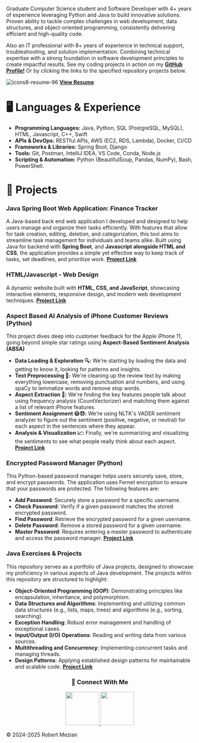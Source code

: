 Graduate Computer Science student and Software Developer with 4+ years of experience leveraging Python and Java to build innovative solutions. Proven ability to tackle complex challenges in web development, data structures, and object-oriented programming, consistently delivering efficient and high-quality code.

Also an IT professional with 8+ years of experience in technical support, troubleshooting, and solution implementation. Combining technical expertise with a strong foundation in software development principles to create impactful results.
See my coding projects in action on my **[GitHub Profile!](https://github.com/ramezian1)** Or by clicking the links to the specified repository projects below.

![icons8-resume-96](https://github.com/user-attachments/assets/2d0de8e5-7af6-4ef0-80c9-3532fafcaf48)
**[View Resume](https://drive.google.com/file/d/1Ruzw7TrJxZsB2YcAgc5SMVDdSrqI1m8D/view?usp=sharing)**


# 🖥️ Languages & Experience 
*   **Programming Languages:** Java, Python, SQL (PostgreSQL, MySQL), HTML, Javascript, C++, Swift
*   **APIs & DevOps:** RESTful APIs, AWS (EC2, RDS, Lambda), Docker, CI/CD
*   **Frameworks & Libraries:** Spring Boot, Django 
*   **Tools:** Git, Postman, IntelliJ IDEA, VS Code, Conda, Node.js
*   **Scripting & Automation:** Python (BeautifulSoup, Pandas, NumPy), Bash, PowerShell.

   
# 📒 Projects

### **Java Spring Boot Web Application: Finance Tracker**
A Java-based back end web application I developed and designed to help users manage and organize their tasks efficiently. With features that allow for task creation, editing, deletion, and categorization, 
this tool aims to streamline task management for individuals and teams alike. Built using Java for backend with **Spring Boot**, and **Javascript alongside HTML and CSS**, the application provides a simple yet effective way to keep track of tasks,
set deadlines, and prioritize work. **[Project Link](https://github.com/ramezian1/springboot_finance-tracker)**

   
### **HTML/Javascript - Web Design**
A dynamic website built with **HTML, CSS, and JavaScript**, showcasing interactive elements, responsive design, and modern web development techniques. 
**[Project Link](html/index.html)**


### **Aspect Based AI Analysis of iPhone Customer Reviews (Python)**
This project dives deep into customer feedback for the Apple iPhone 11, going beyond simple star ratings using **Aspect-Based Sentiment Analysis (ABSA)**
*  **Data Loading & Exploration 🔍:** We're starting by loading the data and getting to know it, looking for patterns and insights.
*  **Text Preprocessing 🧹:** We're cleaning up the review text by making everything lowercase, removing punctuation and numbers, and using spaCy to lemmatize words and remove stop words.
*  **Aspect Extraction 🎯:** We're finding the key features people talk about using frequency analysis (CountVectorizer) and matching them against a list of relevant iPhone features.
*  **Sentiment Assignment 😃😞:** We're using NLTK's VADER sentiment analyzer to figure out the sentiment (positive, negative, or neutral) for each aspect in the sentences where they appear.
*  **Analysis & Visualization 📈:** Finally, we're summarizing and visualizing the sentiments to see what people really think about each aspect.
**[Project Link](https://github.com/ramezian1/Aspect_Analysis)**


### **Encrypted Password Manager (Python)**
This Python-based password manager helps users securely save, store, and encrypt passwords. The application uses Fernet encryption to ensure that your passwords are protected. The following features are:
* **Add Password**: Securely store a password for a specific username.
* **Check Password**: Verify if a given password matches the stored encrypted password.
* **Find Password**: Retrieve the encrypted password for a given username.
* **Delete Password**: Remove a stored password for a given username.
* **Master Password**: Requires entering a master password to authenticate and access the password manager.
**[Project Link](https://github.com/ramezian1/Python-Password-Manager)**

### **Java Exercises & Projects**
This repository serves as a portfolio of Java projects, designed to showcase my proficiency in various aspects of Java development.
The projects within this repository are structured to highlight:
* **Object-Oriented Programming (OOP)**: Demonstrating principles like encapsulation, inheritance, and polymorphism.
* **Data Structures and Algorithms**: Implementing and utilizing common data structures (e.g., lists, maps, trees) and algorithms (e.g., sorting, searching).
* **Exception Handling**: Robust error management and handling of exceptional cases.
* **Input/Output (I/O) Operations**: Reading and writing data from various sources.
* **Multithreading and Concurrency**: Implementing concurrent tasks and managing threads.
* **Design Patterns**: Applying established design patterns for maintainable and scalable code.
**[Project Link](https://github.com/ramezian1/java_projects)**


<h3 align="center">📝 Connect With Me</h3>
   
<p align="center">
   <a href="https://www.linkedin.com/in/robert-mezian/">
      <img src="https://github.com/user-attachments/assets/b04456b9-4e88-4789-86e6-d46fdc09f811" width="90" height="90">
   </a>
   <a href="https://github.com/ramezian1">
     <img src="https://github.com/user-attachments/assets/f33a46b1-284b-483a-83dc-09a9a2e3a95d" width="90" height="90">
   </a>
</p>

© 2024-2025 Robert Mezian
